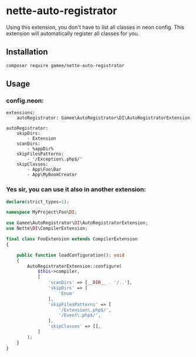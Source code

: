 # nette-auto-registrator

Using this extension, you don't have to list all classes in neon config. This extension will automatically register all classes for you.

## Installation

```sh
composer require gamee/nette-auto-registrator
```

## Usage

### config.neon:

```
extensions:
	autoRegistrator: Gamee\AutoRegistrator\DI\AutoRegistratorExtension

autoRegistrator:
	skipDirs:
		- Extension
	scanDirs:
		- %appDir%
	skipFilesPatterns:
		- '/Exception\.php$/'
	skipClasses:
		- App\Foo\Bar
		- App\MyBoomCreator
```

### Yes sir, you can use it also in another extension:

```php
declare(strict_types=1);

namespace MyProject\Foo\DI;

use Gamee\AutoRegistrator\DI\AutoRegistratorExtension;
use Nette\DI\CompilerExtension;

final class FooExtension extends CompilerExtension
{

	public function loadConfiguration(): void
	{
		AutoRegistratorExtension::configure(
			$this->compiler,
			[
				'scanDirs' => [__DIR__ . '/..'],
				'skipDirs' => [
					'Enum'
				],
				'skipFilesPatterns' => [
					'/Extension\.php$/',
					'/Event\.php$/',
				],
				'skipClasses' => [],
			]
		);
	}
}

```
